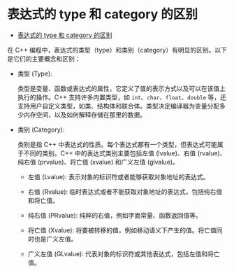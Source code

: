 # 表达式的 type 和 category 的区别

- [表达式的 type 和 category 的区别](#表达式的-type-和-category-的区别)

在 C++ 编程中，表达式的类型（type）和类别（category）有明显的区别。以下是它们的主要概念和区别：

- 类型 (Type):

  类型是变量、函数或表达式的属性，它定义了值的表示方式以及可以在该值上执行的操作。C++ 支持许多内置类型，如 `int`、`char`、`float`、`double` 等，还支持用户自定义类型，如类、结构体和联合体。类型决定编译器为变量分配多少内存空间，以及如何解释存储在那里的数据。

- 类别 (Category):

  类别是指 C++ 中表达式的性质。每个表达式都有一个类型，但表达式可能属于不同的类别。C++ 中的表达式类别主要包括左值 (lvalue)、右值 (rvalue)、纯右值 (prvalue)、将亡值 (xvalue) 和广义左值 (glvalue)。

  - 左值 (Lvalue): 表示对象的标识符或者能够获取对象地址的表达式。

  - 右值 (Rvalue): 临时表达式或者不能获取对象地址的表达式，包括纯右值和将亡值。

  - 纯右值 (PRvalue): 纯粹的右值，例如字面常量、函数返回值等。

  - 将亡值 (Xvalue): 将要被转移的值，例如移动语义下产生的值。将亡值同时也是广义左值。

  - 广义左值 (GLvalue): 代表对象的标识符或其他表达式，包括左值和将亡值。
